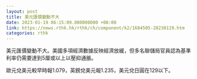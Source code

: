 ```yaml
---
layout: post
title: 美元匯價變動不大
date: 2023-01-19 06:15:09.000000000 +08:00
link: https://news.rthk.hk/rthk/ch/component/k2/1684505-20230119.htm
categories: rthk
---
```


美元匯價變動不大。美國多項經濟數據反映經濟放緩，但多名聯儲局官員認為基準利率仍需要達到5厘或以上以壓抑通脹。

歐元兌美元較早時報1.079，英鎊兌美元報1.235，美元兌日圓在129以下。
